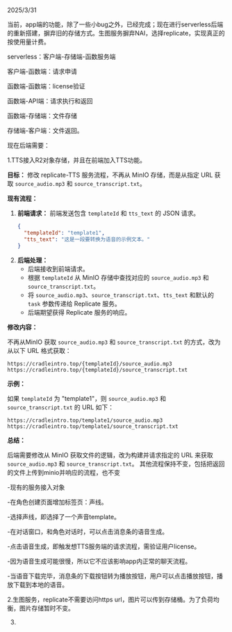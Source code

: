 2025/3/31


当前，app端的功能，除了一些小bug之外，已经完成；现在进行serverless后端的重新搭建，摒弃旧的存储方式。生图服务摒弃NAI，选择replicate，实现真正的按使用量计费。

serverless：客户端-存储端-函数服务端

客户端-函数端：请求申请

函数端-函数端：license验证

函数端-API端：请求执行和返回

函数端-存储端：文件存储

存储端-客户端：文件返回。


现在后端需要：

1.TTS接入R2对象存储，并且在前端加入TTS功能。

**目标：** 修改 replicate-TTS 服务流程，不再从 MinIO 存储，而是从指定 URL 获取 `source_audio.mp3` 和 `source_transcript.txt`。

**现有流程：**

1.  **前端请求：** 前端发送包含 `templateId` 和 `tts_text` 的 JSON 请求。
    ```json
    {
      "templateId": "template1",
      "tts_text": "这是一段要转换为语音的示例文本。"
    }
    ```
2.  **后端处理：**
    *   后端接收到前端请求。
    *   根据 `templateId` 从 MinIO 存储中查找对应的 `source_audio.mp3` 和 `source_transcript.txt`。
    *   将 `source_audio.mp3`、`source_transcript.txt`、`tts_text` 和默认的 `task` 参数传递给 Replicate 服务。
    *   后端期望获得 Replicate 服务的响应。

**修改内容：**

不再从MinIO 获取 `source_audio.mp3` 和 `source_transcript.txt` 的方式，改为从以下 URL 格式获取：

```
https://cradleintro.top/{templateId}/source_audio.mp3
https://cradleintro.top/{templateId}/source_transcript.txt
```

**示例：**

如果 `templateId` 为 "template1"，则 `source_audio.mp3` 和 `source_transcript.txt` 的 URL 如下：

```
https://cradleintro.top/template1/source_audio.mp3
https://cradleintro.top/template1/source_transcript.txt
```

**总结：**

后端需要修改从 MinIO 获取文件的逻辑，改为构建并请求指定的 URL 来获取 `source_audio.mp3` 和 `source_transcript.txt`。 其他流程保持不变，包括把返回的文件上传到minio并响应的流程，也不变


   -现有的服务接入对象

   -在角色创建页面增加标签页：声线。

   -选择声线，即选择了一个声音template。

   -在对话窗口，和角色对话时，可以点击消息条的语音生成。

   -点击语音生成，即触发想TTS服务端的请求流程，需验证用户license。

   -因为语音生成可能很慢，所以它不应该影响app内正常的聊天流程。

   -当语音下载完毕，消息条的下载按钮转为播放按钮，用户可以点击播放按钮，播放下载到本地的语音。


2.生图服务，replicate不需要访问https url，图片可以传到存储桶。为了负荷均衡，图片存储暂时不变。


3.